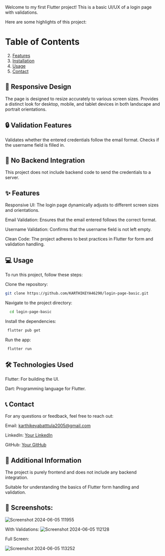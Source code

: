Welcome to my first Flutter project! This is a basic UI/UX of a login page with validations.

Here are some highlights of this project:

# Table of Contents
2. [Features](#ResponsiveDesign)
3. [Installation](#installation)
4. [Usage](#usage)
7. [Contact](#contact)

## 📱 Responsive Design
The page is designed to resize accurately to various screen sizes.
Provides a distinct look for desktop, mobile, and tablet devices in both landscape and portrait orientations.

## 🔒 Validation Features

Validates whether the entered credentials follow the email format.
Checks if the username field is filled in.

## 🚫 No Backend Integration

This project does not include backend code to send the credentials to a server.

## ✨ Features

Responsive UI: The login page dynamically adjusts to different screen sizes and orientations.

Email Validation: Ensures that the email entered follows the correct format.

Username Validation: Confirms that the username field is not left empty.

Clean Code: The project adheres to best practices in Flutter for form and validation handling.

## 💻 Usage
To run this project, follow these steps:

Clone the repository:
``` bash
git clone https://github.com/KARTHIKEYA46290/login-page-basic.git
```
    
Navigate to the project directory:
  ```bash
    cd login-page-basic
   ```
 Install the dependencies:
  ```bash
   flutter pub get
   ```
 Run the app:
  ```bash
   flutter run
   ```

## 🛠️ Technologies Used

Flutter: For building the UI.

Dart: Programming language for Flutter.

## 📞 Contact
For any questions or feedback, feel free to reach out:

Email: karthikeyabatttula2005@gmail.com

LinkedIn: [Your LinkedIn](https://www.linkedin.com/in/karthikeya-battula-46290pr/)

GitHub: [Your GitHub](https://github.com/KARTHIKEYA46290)

## 📝 Additional Information

The project is purely frontend and does not include any backend integration.

Suitable for understanding the basics of Flutter form handling and validation.

## 📸 Screenshots:

![Screenshot 2024-06-05 111955](https://github.com/KARTHIKEYA46290/login-page-basic/assets/171713398/482d5443-e22d-474f-8fed-c7ade147038b)

With Validations:
![Screenshot 2024-06-05 112128](https://github.com/KARTHIKEYA46290/login-page-basic/assets/171713398/cb7214b8-233e-4c18-a272-7a0003d6e4d9)

Full Screen:

![Screenshot 2024-06-05 113252](https://github.com/KARTHIKEYA46290/login-page-basic/assets/171713398/95aa7064-12e8-4c6a-87f3-1f37df333555)
